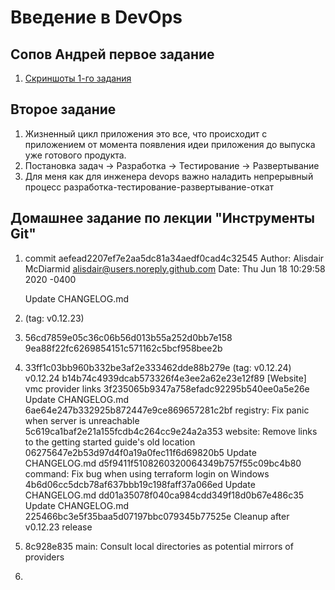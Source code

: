 # Введение в DevOps

##  Сопов Андрей первое задание 

1. [Скриншоты 1-го задания](https://disk.yandex.ru/d/NdLRSbP9V-wB7A)

## Второе задание

1. Жизненный цикл приложения это все, что происходит с приложением от момента появления идеи приложения до выпуска уже готового продукта.
2. Постановка задач -> Разработка -> Тестирование -> Развертывание
3. Для меня как для инженера devops важно наладить непрерывный процесс разработка-тестирование-развертывание-откат


## Домашнее задание по лекции "Инструменты Git"


1. commit aefead2207ef7e2aa5dc81a34aedf0cad4c32545
Author: Alisdair McDiarmid <alisdair@users.noreply.github.com>
Date:   Thu Jun 18 10:29:58 2020 -0400

    Update CHANGELOG.md

2. (tag: v0.12.23)
3. 56cd7859e05c36c06b56d013b55a252d0bb7e158 9ea88f22fc6269854151c571162c5bcf958bee2b
4.  33ff1c03bb960b332be3af2e333462dde88b279e (tag: v0.12.24) v0.12.24
    b14b74c4939dcab573326f4e3ee2a62e23e12f89 [Website] vmc provider links
    3f235065b9347a758efadc92295b540ee0a5e26e Update CHANGELOG.md
    6ae64e247b332925b872447e9ce869657281c2bf registry: Fix panic when server is unreachable
    5c619ca1baf2e21a155fcdb4c264cc9e24a2a353 website: Remove links to the getting started guide's old location
    06275647e2b53d97d4f0a19a0fec11f6d69820b5 Update CHANGELOG.md
    d5f9411f5108260320064349b757f55c09bc4b80 command: Fix bug when using terraform login on Windows
    4b6d06cc5dcb78af637bbb19c198faff37a066ed Update CHANGELOG.md
    dd01a35078f040ca984cdd349f18d0b67e486c35 Update CHANGELOG.md
    225466bc3e5f35baa5d07197bbc079345b77525e Cleanup after v0.12.23 release
    
5. 8c928e835 main: Consult local directories as potential mirrors of providers
6. 
